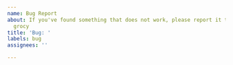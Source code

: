 ```yaml
---
name: Bug Report
about: If you've found something that does not work, please report it to help improve
  grocy
title: 'Bug: '
labels: bug
assignees: ''

---
```


<!--
Please make sure to:

- Describe the bug as detailed as possible by providing the exact steps how to reproduce it
- Attach screenshots where useful
- Check if the problem was maybe already reported or fixed by searching open and closed issues here

Please also try to reproduce the problem on the pre-release demo: => https://demo-prerelease.grocy.info
- Use a private demo instance to make your example persistent
- If the problem is not reproducible there, it's most likely not a bug - please use the r/grocy subreddit for general questions / help: => https://www.reddit.com/r/grocy
-->
